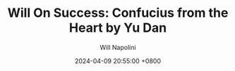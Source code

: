 ---
title: "Will On Success: Confucius from the Heart by Yu Dan"
author: Will Napolini
date: 2024-04-09 20:55:00 +0800
categories: [Mindset, Book-summaries]
tags:
  [
    confucius-from-the-heart,
    yu-dan,
    ancient-chinese-wisdom,
    confucianism,
    self-improvement,
    philosophy,
    spirituality,
    personal-growth,
    mindfulness,
    chinese-culture,
    ancient-knowledge,
    timeless-lessons,
    wisdom-for-life,
    inner-peace,
    harmony-in-life,
    chinese-philosophy,
    self-discovery
  ]
image: https://pbs.twimg.com/media/GO1kNoYXYAAQH5E?format=jpg&name=large
alt: "Will On Success: Confucius from the Heart by Yu Dan"
fallback:
  - 
  # Replace with the URL of your backup image
  -
  # Replace with the URL of your backup image
---